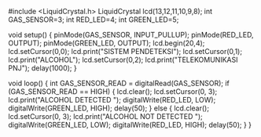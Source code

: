 #include <LiquidCrystal.h>
LiquidCrystal lcd(13,12,11,10,9,8);
int GAS_SENSOR=3;
int RED_LED=4;
int GREEN_LED=5;

void setup() {
pinMode(GAS_SENSOR, INPUT_PULLUP);
pinMode(RED_LED, OUTPUT);
pinMode(GREEN_LED, OUTPUT);
lcd.begin(20,4);
lcd.setCursor(0,0);
lcd.print("SISTEM PENDETEKSI");
lcd.setCursor(0,1);
lcd.print("ALCOHOL");
lcd.setCursor(0,2);
lcd.print("TELEKOMUNIKASI PNJ");
delay(1000);
}

void loop() {
int GAS_SENSOR_READ = digitalRead(GAS_SENSOR);
if (GAS_SENSOR_READ == HIGH)
  {
    lcd.clear();
    lcd.setCursor(0, 3);
    lcd.print("ALCOHOL DETECTED ");
    digitalWrite(RED_LED, LOW);
    digitalWrite(GREEN_LED, HIGH);
    delay(50);
  }
else 
  {
    lcd.clear();
    lcd.setCursor(0, 3);
    lcd.print("ALCOHOL NOT DETECTED ");
    digitalWrite(GREEN_LED, LOW);
    digitalWrite(RED_LED, HIGH);
    delay(50);
}
}
